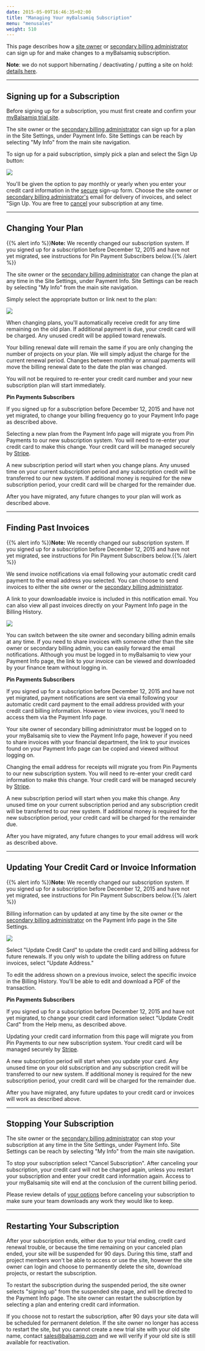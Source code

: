 ```yaml
---
date: 2015-05-09T16:46:35+02:00
title: "Managing Your myBalsamiq Subscription"
menu: "menusales"
weight: 510
---
```


This page describes how a [site owner](https://support.balsamiq.com/mybalsamiq/siteowner/) or [secondary billing administrator](https://docs.balsamiq.com/mybalsamiq/sitesettings/#4-designating-a-secondary-billing-administrator) can sign up for and make changes to a myBalsamiq subscription.

**Note**: we do not support hibernating / deactivating / putting a site on hold: [details here](/sales/hibernate/).

* * *

## Signing up for a Subscription

Before signing up for a subscription, you must first create and confirm your [myBalsamiq trial site](https://balsamiq.com/products/mockups/mybalsamiq).

The site owner or the [secondary billing administrator](https://docs.balsamiq.com/mybalsamiq/sitesettings/#4-designating-a-secondary-billing-administrator) can sign up for a plan in the Site Settings, under Payment Info. Site Settings can be reach by selecting "My Info" from the main site navigation.

To sign up for a paid subscription, simply pick a plan and select the Sign Up button:

![](https://media.balsamiq.com/img/support/docs/myb/payment-signup.png)

You'll be given the option to pay monthly or yearly when you enter your credit card information in the [secure](/sales/safe/) sign-up form. Choose the site owner or [secondary billing administrator's](https://docs.balsamiq.com/mybalsamiq/sitesettings/#4-designating-a-secondary-billing-administrator) email for delivery of invoices, and select "Sign Up. You are free to [cancel](#stopping-your-subscription) your subscription at any time.

* * *

## Changing Your Plan

{{% alert info %}}**Note:** We recently changed our subscription system. If you signed up for a subscription before December 12, 2015 and have not yet migrated, see instructions for Pin Payment Subscribers below.{{% /alert %}}

The site owner or the [secondary billing administrator](https://docs.balsamiq.com/mybalsamiq/sitesettings/#4-designating-a-secondary-billing-administrator) can change the plan at any time in the Site Settings, under Payment Info. Site Settings can be reach by selecting "My Info" from the main site navigation.

Simply select the appropriate button or link next to the plan:

![](https://media.balsamiq.com/img/support/docs/myb/changeplan.png)

When changing plans, you'll automatically receive credit for any time remaining on the old plan. If additional payment is due, your credit card will be charged. Any unused credit will be applied toward renewals.

Your billing renewal date will remain the same if you are only changing the number of projects on your plan. We will simply adjust the charge for the current renewal period. Changes between monthly or annual payments will move the billing renewal date to the date the plan was changed.

You will not be required to re-enter your credit card number and your new subscription plan will start immediately.

**Pin Payments Subscribers**

If you signed up for a subscription before December 12, 2015 and have not yet migrated, to change your billing frequency go to your Payment Info page as described above.

Selecting a new plan from the Payment Info page will migrate you from Pin Payments to our new subscription system. You will need to re-enter your credit card to make this change. Your credit card will be managed securely by [Stripe](/sales/safe/).

A new subscription period will start when you change plans. Any unused time on your current subscription period and any subscription credit will be transferred to our new system. If additional money is required for the new subscription period, your credit card will be charged for the remainder due.

After you have migrated, any future changes to your plan will work as described above.

* * *

## Finding Past Invoices

{{% alert info %}}**Note:** We recently changed our subscription system. If you signed up for a subscription before December 12, 2015 and have not yet migrated, see instructions for Pin Payment Subscribers below.{{% /alert %}}

We send invoice notifications via email following your automatic credit card payment to the email address you selected. You can choose to send invoices to either the site owner or the [secondary billing administrator](https://docs.balsamiq.com/mybalsamiq/sitesettings/#4-designating-a-secondary-billing-administrator).

A link to your downloadable invoice is included in this notification email. You can also view all past invoices directly on your Payment Info page in the Billing History.

![](https://media.balsamiq.com/img/support/docs/myb/billinghistory.png)

You can switch between the site owner and secondary billing admin emails at any time. If you need to share invoices with someone other than the site owner or secondary billing admin, you can easily forward the email notifications. Although you must be logged in to myBalsamiq to view your Payment Info page, the link to your invoice can be viewed and downloaded by your finance team without logging in.

**Pin Payments Subscribers**

If you signed up for a subscription before December 12, 2015 and have not yet migrated, payment notifications are sent via email following your automatic credit card payment to the email address provided with your credit card billing information. However to view invoices, you'll need to access them via the Payment Info page.

Your site owner of secondary billing administrator must be logged on to your myBalsamiq site to view the Payment Info page, however if you need to share invoices with your financial department, the link to your invoices found on your Payment Info page can be copied and viewed without logging on.

Changing the email address for receipts will migrate you from Pin Payments to our new subscription system. You will need to re-enter your credit card information to make this change. Your credit card will be managed securely by [Stripe](/sales/safe/).

A new subscription period will start when you make this change. Any unused time on your current subscription period and any subscription credit will be transferred to our new system. If additional money is required for the new subscription period, your credit card will be charged for the remainder due.

After you have migrated, any future changes to your email address will work as described above.

* * *

## Updating Your Credit Card or Invoice Information

{{% alert info %}}**Note:** We recently changed our subscription system. If you signed up for a subscription before December 12, 2015 and have not yet migrated, see instructions for Pin Payment Subscribers below.{{% /alert %}}

Billing information can by updated at any time by the site owner or the [secondary billing administrator](https://docs.balsamiq.com/mybalsamiq/sitesettings/#4-designating-a-secondary-billing-administrator) on the Payment Info page in the Site Settings.

![](https://media.balsamiq.com/img/support/docs/myb/billinginfo.png)

Select "Update Credit Card" to update the credit card and billing address for future renewals. If you only wish to update the billing address on future invoices, select "Update Address."

To edit the address shown on a previous invoice, select the specific invoice in the Billing History. You'll be able to edit and download a PDF of the transaction.

**Pin Payments Subscribers**

If you signed up for a subscription before December 12, 2015 and have not yet migrated, to change your credit card information select "Update Credit Card" from the Help menu, as described above.

Updating your credit card information from this page will migrate you from Pin Payments to our new subscription system. Your credit card will be managed securely by [Stripe](/sales/safe/).

A new subscription period will start when you update your card. Any unused time on your old subscription and any subscription credit will be transferred to our new system. If additional money is required for the new subscription period, your credit card will be charged for the remainder due.

After you have migrated, any future updates to your credit card or invoices will work as described above.

* * *

## Stopping Your Subscription

The site owner or the [secondary billing administrator](https://docs.balsamiq.com/mybalsamiq/sitesettings/#4-designating-a-secondary-billing-administrator) can stop your subscription at any time in the Site Settings, under Payment Info. Site Settings can be reach by selecting "My Info" from the main site navigation.

To stop your subscription select "Cancel Subscription". After canceling your subscription, your credit card will not be charged again, unless you restart your subscription and enter your credit card information again. Access to your myBalsamiq site will end at the conclusion of the current billing period.

Please review details of [your options](https://docs.balsamiq.com/mybalsamiq/sitesettings/#administration) before canceling your subscription to make sure your team downloads any work they would like to keep.

* * *

## Restarting Your Subscription

After your subscription ends, either due to your trial ending, credit card renewal trouble, or because the time remaining on your canceled plan ended, your site will be suspended for 90 days. During this time, staff and project members won't be able to access or use the site, however the site owner can login and choose to permanently delete the site, download projects, or restart the subscription.

To restart the subscription during the suspended period, the site owner selects "signing up" from the suspended site page, and will be directed to the Payment Info page. The site owner can restart the subscription by selecting a plan and entering credit card information.

If you choose not to restart the subscription, after 90 days your site data will be scheduled for permanent deletion. If the site owner no longer has access to restart the site, but you cannot create a new trial site with your old site name, contact [sales@balsamiq.com](mailto:sales@balsamiq.com) and we will verify if your old site is still available for reactivation.
